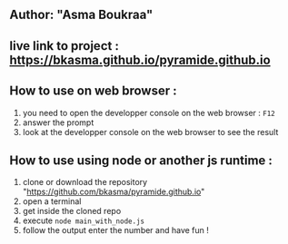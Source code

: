 ## Author: "Asma Boukraa"

	
## live link to project : https://bkasma.github.io/pyramide.github.io

## How to use on web browser :
1. you need to open the developper console on the web browser : ```F12```
2. answer the prompt 
3. look at the developper console on the web browser to see the result

## How to use using node or another js runtime :
1. clone or download the repository "https://github.com/bkasma/pyramide.github.io"
2. open a terminal
3. get inside the cloned repo
4. execute ```node main_with_node.js```
5. follow the output enter the number and have fun !


